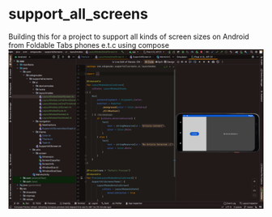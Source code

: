 # support_all_screens
Building this for a project to support all kinds of screen sizes on Android from Foldable Tabs phones e.t.c using compose
![image1](Screenshot%202022-07-05%20at%2015.57.11.png)